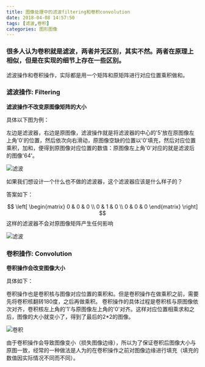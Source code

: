 ```yaml
---
title: 图像处理中的滤波filtering和卷积convolution
date: 2018-04-08 14:57:50
tags: [滤波,卷积]
categories: 图形图像
---
```

### 很多人认为卷积就是滤波，两者并无区别，其实不然。两者在原理上相似，但是在实现的细节上存在一些区别。

滤波操作和卷积操作，实际都是用一个矩阵和原矩阵进行对应位置乘积做和。

### 滤波操作: Filtering

**滤波操作不改变原图像矩阵的大小**

具体以下图为例：

左边是滤波器，右边是原图像，滤波操作就是将滤波器的中心的'5'放在原图像左上角'0'的位置，然后依次向右滑动，原图像空缺的位置以'0'填充，然后对应位置乘积，加和，便得到原图像对应位置的数值：原图像左上角'0'对应的就是滤波后的图像'64'。

![滤波](./filter.jpg)

如果我们想设计一个什么也不做的滤波器，这个滤波器应该是什么样子的？

答案如下：

$$
 \left[
 \begin{matrix}
   0 & 0 & 0 \\
   0 & 1 & 0 \\
   0 & 0 & 0
  \end{matrix}
  \right] 
$$
这样的滤波器不会对原图像矩阵产生任何影响

![滤波](./flower.png)

### 卷积操作: Convolution

**卷积操作会改变图像大小**

具体如下：

卷积操作也是卷积核与图像对应位置的乘积和。但是卷积操作在做乘积之前，需要先将卷积核翻转180度，之后再做乘积。
卷积操作的具体过程是卷积核与原图像依次对齐，卷积核左上角的'1'与原图像左上角的'0'对齐。这样对应位置相乘求和之后，图像的大小就变小了，得到了最后的2*2的图像。

![卷积](./convolution.jpg)

由于卷积操作会导致图像变小（损失图像边缘），所以为了保证卷积后图像大小与原图一致，经常的一种做法是人为的在卷积操作之前对图像边缘进行填充（填充的数值因实际情况不同而不同）。


